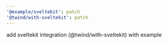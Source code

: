 ```yaml
---
'@example/sveltekit': patch
'@twind/with-sveltekit': patch
---
```


add sveltekit integration (@twind/with-sveltekit) with example

